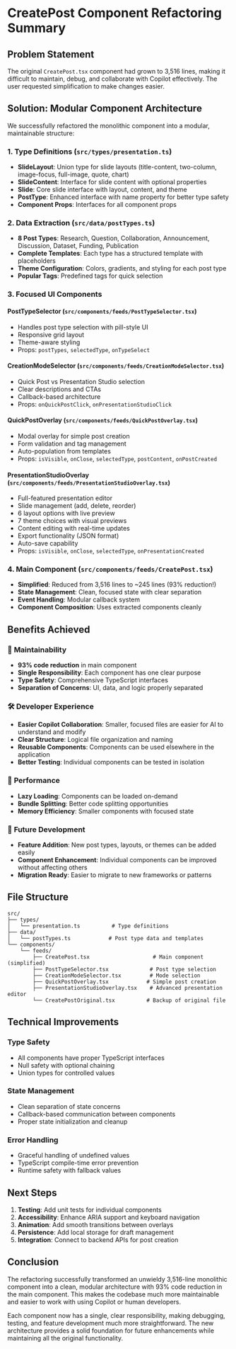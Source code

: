 # CreatePost Component Refactoring Summary

## Problem Statement

The original `CreatePost.tsx` component had grown to 3,516 lines, making it difficult to maintain, debug, and collaborate with Copilot effectively. The user requested simplification to make changes easier.

## Solution: Modular Component Architecture

We successfully refactored the monolithic component into a modular, maintainable structure:

### 1. **Type Definitions** (`src/types/presentation.ts`)

- **SlideLayout**: Union type for slide layouts (title-content, two-column, image-focus, full-image, quote, chart)
- **SlideContent**: Interface for slide content with optional properties
- **Slide**: Core slide interface with layout, content, and theme
- **PostType**: Enhanced interface with name property for better type safety
- **Component Props**: Interfaces for all component props

### 2. **Data Extraction** (`src/data/postTypes.ts`)

- **8 Post Types**: Research, Question, Collaboration, Announcement, Discussion, Dataset, Funding, Publication
- **Complete Templates**: Each type has a structured template with placeholders
- **Theme Configuration**: Colors, gradients, and styling for each post type
- **Popular Tags**: Predefined tags for quick selection

### 3. **Focused UI Components**

#### **PostTypeSelector** (`src/components/feeds/PostTypeSelector.tsx`)

- Handles post type selection with pill-style UI
- Responsive grid layout
- Theme-aware styling
- Props: `postTypes`, `selectedType`, `onTypeSelect`

#### **CreationModeSelector** (`src/components/feeds/CreationModeSelector.tsx`)

- Quick Post vs Presentation Studio selection
- Clear descriptions and CTAs
- Callback-based architecture
- Props: `onQuickPostClick`, `onPresentationStudioClick`

#### **QuickPostOverlay** (`src/components/feeds/QuickPostOverlay.tsx`)

- Modal overlay for simple post creation
- Form validation and tag management
- Auto-population from templates
- Props: `isVisible`, `onClose`, `selectedType`, `postContent`, `onPostCreated`

#### **PresentationStudioOverlay** (`src/components/feeds/PresentationStudioOverlay.tsx`)

- Full-featured presentation editor
- Slide management (add, delete, reorder)
- 6 layout options with live preview
- 7 theme choices with visual previews
- Content editing with real-time updates
- Export functionality (JSON format)
- Auto-save capability
- Props: `isVisible`, `onClose`, `selectedType`, `onPresentationCreated`

### 4. **Main Component** (`src/components/feeds/CreatePost.tsx`)

- **Simplified**: Reduced from 3,516 lines to ~245 lines (93% reduction!)
- **State Management**: Clean, focused state with clear separation
- **Event Handling**: Modular callback system
- **Component Composition**: Uses extracted components cleanly

## Benefits Achieved

### 🎯 **Maintainability**

- **93% code reduction** in main component
- **Single Responsibility**: Each component has one clear purpose
- **Type Safety**: Comprehensive TypeScript interfaces
- **Separation of Concerns**: UI, data, and logic properly separated

### 🛠️ **Developer Experience**

- **Easier Copilot Collaboration**: Smaller, focused files are easier for AI to understand and modify
- **Clear Structure**: Logical file organization and naming
- **Reusable Components**: Components can be used elsewhere in the application
- **Better Testing**: Individual components can be tested in isolation

### 🚀 **Performance**

- **Lazy Loading**: Components can be loaded on-demand
- **Bundle Splitting**: Better code splitting opportunities
- **Memory Efficiency**: Smaller components with focused state

### 🔧 **Future Development**

- **Feature Addition**: New post types, layouts, or themes can be added easily
- **Component Enhancement**: Individual components can be improved without affecting others
- **Migration Ready**: Easier to migrate to new frameworks or patterns

## File Structure

```
src/
├── types/
│   └── presentation.ts          # Type definitions
├── data/
│   └── postTypes.ts            # Post type data and templates
└── components/
    └── feeds/
        ├── CreatePost.tsx                    # Main component (simplified)
        ├── PostTypeSelector.tsx             # Post type selection
        ├── CreationModeSelector.tsx         # Mode selection
        ├── QuickPostOverlay.tsx            # Simple post creation
        ├── PresentationStudioOverlay.tsx    # Advanced presentation editor
        └── CreatePostOriginal.tsx          # Backup of original file
```

## Technical Improvements

### **Type Safety**

- All components have proper TypeScript interfaces
- Null safety with optional chaining
- Union types for controlled values

### **State Management**

- Clean separation of state concerns
- Callback-based communication between components
- Proper state initialization and cleanup

### **Error Handling**

- Graceful handling of undefined values
- TypeScript compile-time error prevention
- Runtime safety with fallback values

## Next Steps

1. **Testing**: Add unit tests for individual components
2. **Accessibility**: Enhance ARIA support and keyboard navigation
3. **Animation**: Add smooth transitions between overlays
4. **Persistence**: Add local storage for draft management
5. **Integration**: Connect to backend APIs for post creation

## Conclusion

The refactoring successfully transformed an unwieldy 3,516-line monolithic component into a clean, modular architecture with 93% code reduction in the main component. This makes the codebase much more maintainable and easier to work with using Copilot or human developers.

Each component now has a single, clear responsibility, making debugging, testing, and feature development much more straightforward. The new architecture provides a solid foundation for future enhancements while maintaining all the original functionality.
